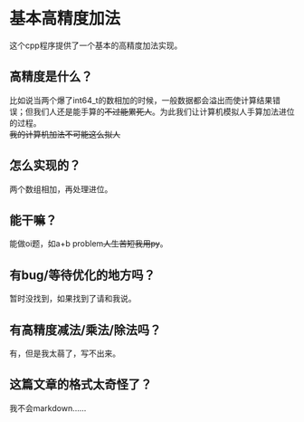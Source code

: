 # 基本高精度加法
这个cpp程序提供了一个基本的高精度加法实现。

## 高精度是什么？
比如说当两个爆了int64_t的数相加的时候，一般数据都会溢出而使计算结果错误；但我们人还是能手算的~~不过能累死人~~。为此我们让计算机模拟人手算加法进位的过程。  
~~我的计算机加法不可能这么拟人~~

## 怎么实现的？
两个数组相加，再处理进位。

## 能干嘛？
能做oi题，如a+b problem~~人生苦短我用py~~。

## 有bug/等待优化的地方吗？
暂时没找到，如果找到了请和我说。

## 有高精度减法/乘法/除法吗？
有，但是我太蒻了，写不出来。

## 这篇文章的格式太奇怪了？
我不会markdown……
